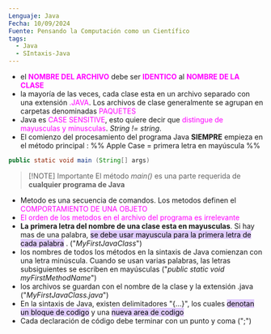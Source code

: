 ```yaml
---
Lenguaje: Java
Fecha: 10/09/2024
Fuente: Pensando la Computación como un Científico
tags:
  - Java
  - SIntaxis-Java
---
```


- el **<font color ="magenta">NOMBRE DEL ARCHIVO</font>** debe ser **<font color ="magenta">IDENTICO</font>** al **<font color = "magenta">NOMBRE DE LA CLASE</font>**
- la mayoría de las veces, cada clase esta en un archivo separado con una extensión <font color = "magenta">.JAVA</font>. Los archivos de clase generalmente se agrupan en carpetas denominadas <font color ="magenta">PAQUETES</font>
- Java es <font color ="magenta">CASE SENSITIVE</font>, esto quiere decir que <font color ="magenta">distingue de mayusculas y minusculas</font>. *String != string*.
- El comienzo del procesamiento del programa Java **SIEMPRE** empieza en el método principal : %% Apple Case = primera letra en mayúscula %%
 
```java
public static void main (String[] args)
```


> [!NOTE] Importante
> El método *main()* es una parte requerida de **cualquier programa de Java**

- Metodo es una secuencia de comandos. Los metodos definen el <font color ="magenta">COMPORTAMIENTO DE UNA OBJETO</font>
- <font color ="magenta">El orden de los metodos en el archivo del programa es irrelevante</font>
- **La primera letra del nombre de una clase esta en mayusculas**. Si hay mas de una palabra, <mark style="background: #D2B3FFA6;">se debe usar mayuscula para la primera letra de cada palabra</mark> . ("*MyFirstJavaClass*")
- los nombres de todos los métodos en la sintaxis de Java comienzan con una letra minúscula. Cuando se usan varias palabras, las letras subsiguientes se escriben en mayúsculas ("*public static void myFirstMethodName*")
- los archivos se guardan con el nombre de la clase y la extensión .java ("*MyFirstJavaClass.java*")
- En la sintaxis de Java, existen delimitadores "{...}", los cuales <mark style="background: #D2B3FFA6;">denotan un bloque de codigo</mark> y una <mark style="background: #D2B3FFA6;">nueva area de codigo</mark>
- Cada declaración de código debe terminar con un punto y coma (";")